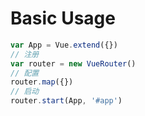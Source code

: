 # Basic Usage

```js
var App = Vue.extend({})
// 注册
var router = new VueRouter()
// 配置
router.map({})
// 启动
router.start(App, '#app')
```
